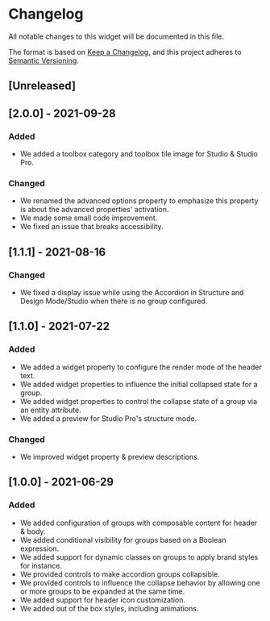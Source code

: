 # Changelog
All notable changes to this widget will be documented in this file.

The format is based on [Keep a Changelog](https://keepachangelog.com/en/1.0.0/), and this project adheres to [Semantic Versioning](https://semver.org/spec/v2.0.0.html).

## [Unreleased]

## [2.0.0] - 2021-09-28

### Added
- We added a toolbox category and toolbox tile image for Studio & Studio Pro.

### Changed
- We renamed the advanced options property to emphasize this property is about the advanced properties' activation.
- We made some small code improvement.
- We fixed an issue that breaks accessibility.

## [1.1.1] - 2021-08-16

### Changed
- We fixed a display issue while using the Accordion in Structure and Design Mode/Studio when there is no group configured.

## [1.1.0] - 2021-07-22

### Added
- We added a widget property to configure the render mode of the header text.
- We added widget properties to influence the initial collapsed state for a group.
- We added widget properties to control the collapse state of a group via an entity attribute.
- We added a preview for Studio Pro's structure mode.

### Changed
- We improved widget property & preview descriptions.

## [1.0.0] - 2021-06-29

### Added
-   We added configuration of groups with composable content for header & body.
-   We added conditional visibility for groups based on a Boolean expression.
-   We added support for dynamic classes on groups to apply brand styles for instance.
-   We provided controls to make accordion groups collapsible.
-   We provided controls to influence the collapse behavior by allowing one or more groups to be expanded at the same time.
-   We added support for header icon customization.
-   We added out of the box styles, including animations.
